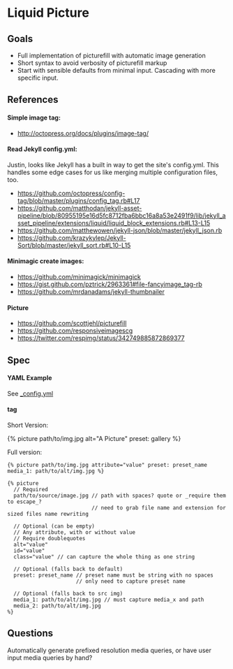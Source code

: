 # Liquid Picture

## Goals

- Full implementation of picturefill with automatic image generation
- Short syntax to avoid verbosity of picturefill markup
- Start with sensible defaults from minimal input. Cascading with more specific input.  

## References

#### Simple image tag:

- http://octopress.org/docs/plugins/image-tag/

#### Read Jekyll config.yml:

Justin, looks like Jekyll has a built in way to get the site's config.yml. This handles some edge cases for us like merging multiple configuration files, too.

- https://github.com/octopress/config-tag/blob/master/plugins/config_tag.rb#L17
- https://github.com/matthodan/jekyll-asset-pipeline/blob/80955195e16d5fc8712fba6bbc16a8a53e2491f9/lib/jekyll_asset_pipeline/extensions/liquid/liquid_block_extensions.rb#L13-L15
- https://github.com/matthewowen/jekyll-json/blob/master/jekyll_json.rb
- https://github.com/krazykylep/Jekyll-Sort/blob/master/jekyll_sort.rb#L10-L15

#### Minimagic create images:

- https://github.com/minimagick/minimagick
- https://gist.github.com/pztrick/2963361#file-fancyimage_tag-rb
- https://github.com/mrdanadams/jekyll-thumbnailer

#### Picture

- https://github.com/scottjehl/picturefill
- https://github.com/responsiveimagescg
- https://twitter.com/respimg/status/342749885872869377

## Spec

#### YAML Example

See [_config.yml](_config.yml)

#### tag

Short Version:

{% picture path/to/img.jpg alt="A Picture" preset: gallery %}

Full version:

```
{% picture path/to/img.jpg attribute="value" preset: preset_name media_1: path/to/alt/img.jpg %}

{% picture 
  // Required
  path/to/source/image.jpg // path with spaces? quote or _require them to escape_?
                           // need to grab file name and extension for sized files name rewriting

  // Optional (can be empty)
  // Any attribute, with or without value 
  // Require doublequotes
  alt="value" 
  id="value"
  class="value" // can capture the whole thing as one string
  
  // Optional (falls back to default)
  preset: preset_name // preset name must be string with no spaces
                      // only need to capture preset name

  // Optional (falls back to src img)
  media_1: path/to/alt/img.jpg // must capture media_x and path
  media_2: path/to/alt/img.jpg 
%}
```

## Questions

Automatically generate prefixed resolution media queries, or have user input media queries by hand?